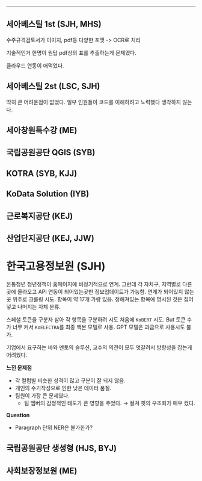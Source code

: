 ----

## 세아베스틸 1st (SJH, MHS)

수주규격검토서가 이미지, pdf등 다양한 포맷 -> OCR로 처리



기술적인거 한명이 원탑
pdf상의 표를 추출하는게 문제였다. 

클라우드 연동이 애먹었다.







## 세아베스틸 2st (LSC, SJH)

딱히 큰 어려운점이 없었다. 일부 인원들이 코드를 이해하려고 노력했다 생각하지 않는다.  







## 세아창원특수강 (ME)









## 국립공원공단 QGIS (SYB)









## KOTRA (SYB, KJJ)








## KoData Solution (IYB)









## 근로복지공단 (KEJ)








## 산업단지공단 (KEJ, JJW)









# 한국고용정보원 (SJH)


온통청년 청년정책이 홈페이지에 비정기적으로 연계. 그런데 각 자치구, 지역별로 다른곳에 올라오고 API 연동이 되어있는곳만 정보업데이트가 가능함. 연계가 되어있지 않는 곳 위주로 크롤링 시도. 항목이 약 17개 가량 있음. 정해져있는 항목에 명시된 것은 집어넣고 나머지는 자체 분류.


스페셜 토큰을 구분자 삼아 각 항목을 구분하려 시도
처음에 `KoBERT` 시도. But 토큰 수가 너무 커서 `KoELECTRA`를 최종 백본 모델로 사용.
GPT 모델은 과금으로 사용시도 불가.


기업에서 요구하는 바와 멘토의 솔루션, 교수의 의견이 모두 엇갈려서 방향성을 잡는게 어려웠다. 


**느낀 문제점**
- 각 컬럼별 비슷한 성격이 많고 구분이 잘 되지 않음.
- 개인의 수기작성으로 인한 낮은 데이터 품질.
- 팀원이 가장 큰 문제였다.
	- 팀 멤버의 감정적인 태도가 큰 영향을 주었다.
		→ 컬쳐 핏의 부조화가 매우 컸다.

**Question**
- Paragraph 단위 NER은 불가한가?


## 국립공원공단 생성형 (HJS, BYJ) 






## 사회보장정보원 (ME)






